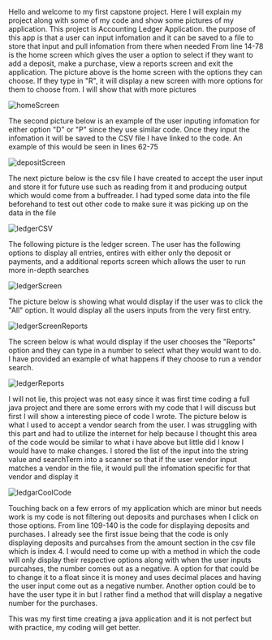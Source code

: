 Hello and welcome to my first capstone project. Here I will explain my project along with some of my code and show some pictures of my application.
This project is Accounting Ledger Application. the purpose of this app is that a user can input infomation and it can be saved to a file to store that input and pull infomation from there when needed
From line 14-78 is the home screen which gives the user a option to select if they want to add a deposit, make a purchase, view a reports screen and exit the application.
The picture above is the home screen with the options they can choose. If they type in "R", it will display a new screen with more options for them to choose from. I will show that with more pictures

![homeScreen](https://github.com/NickBinns/LedgerApp/assets/166635288/54ebb924-eeef-491b-a2de-f704bbd45670)

The second picture below is an example of the user inputing infomation for either option "D" or "P" since they use similar code. Once they input the infomation it will be saved to the CSV file I have linked to the code. An example of this would be seen in lines 62-75 

![depositScreen](https://github.com/NickBinns/LedgerApp/assets/166635288/85cd90ce-ce37-4615-b4c1-c76e3ed7a235)

The next picture below is the csv file I have created to accept the user input and store it for future use such as reading from it and producing output which would come from a buffreader. I had typed some data into the file beforehand to test out other code to make sure it was picking up on the data in the file

![ledgerCSV](https://github.com/NickBinns/LedgerApp/assets/166635288/b23fe423-3110-4d56-b1a2-1dab7cf7a76b)

The following picture is the ledger screen. The user has the following options to display all entries, entires with either only the deposit or payments, and a additional reports screen which allows the user to run more in-depth searches

![ledgerScreen](https://github.com/NickBinns/LedgerApp/assets/166635288/503007b9-ca97-429f-b156-c197f48bd25d)

The picture below is showing what would display if the user was to click the "All" option. It would display all the users inputs from the very first entry.

![ledgerScreenReports](https://github.com/NickBinns/LedgerApp/assets/166635288/5c1ab982-4766-4565-b70c-781eba3c12dd)

The screen below is what would display if the user chooses the "Reports" option and they can type in a number to select what they would want to do. I have provided an example of what happens if they choose to run a vendor search.

![ledgerReports](https://github.com/NickBinns/LedgerApp/assets/166635288/723891b9-df5d-4b57-b5c8-789dda423bb6)

I will not lie, this project was not easy since it was first time coding a full java project and there are some errors with my code that I will discuss but first I will show a interesting piece of code I wrote.
The picture below is what I used to accept a vendor search from the user. I was struggling with this part and had to utilize the internet for help because I thought this area of the code would be similar to what i have above but little did I know I would have to make changes. I stored the list of the input into the string value and searchTerm into a scanner so that if the user vendor input matches a vendor in the file, it would pull the infomation specific for that vendor and display it

![ledgarCoolCode](https://github.com/NickBinns/LedgerApp/assets/166635288/a2668fd7-d8f2-48bf-aad1-18f0c1763c78)

Touching back on a few errors of my application which are minor but needs work is my code is not filtering out deposits and purchases when I click on those options. From line 109-140 is the code for displaying deposits and purchases. I already see the first issue being that the code is only displaying deposits and purcahses from the amount section in the csv file which is index 4. I would need to come up with a method in which the code will only display their respective options along with when the user inputs purcahses, the number comes out as a negative. A option for that could be to change it to a float since it is money and uses decimal places and having the user input come out as a negative number. Another option could be to have the user type it in but I rather find a method that will display a negative number for the purchases.

This was my first time creating a java application and it is not perfect but with practice, my coding will get better.
